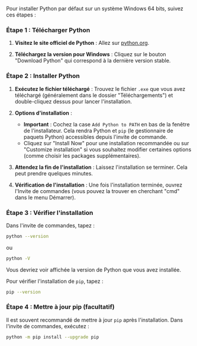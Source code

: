 Pour installer Python par défaut sur un système Windows 64 bits, suivez ces étapes :

### Étape 1 : Télécharger Python

1. **Visitez le site officiel de Python** :
   Allez sur [python.org](https://www.python.org/downloads/).

2. **Téléchargez la version pour Windows** :
   Cliquez sur le bouton "Download Python" qui correspond à la dernière version stable.

### Étape 2 : Installer Python

1. **Exécutez le fichier téléchargé** :
   Trouvez le fichier `.exe` que vous avez téléchargé (généralement dans le dossier "Téléchargements") et double-cliquez dessus pour lancer l'installation.

2. **Options d'installation** :
   - **Important** : Cochez la case `Add Python to PATH` en bas de la fenêtre de l'installateur. Cela rendra Python et `pip` (le gestionnaire de paquets Python) accessibles depuis l'invite de commande.
   - Cliquez sur "Install Now" pour une installation recommandée ou sur "Customize installation" si vous souhaitez modifier certaines options (comme choisir les packages supplémentaires).

3. **Attendez la fin de l'installation** :
   Laissez l'installation se terminer. Cela peut prendre quelques minutes.

4. **Vérification de l'installation** :
   Une fois l'installation terminée, ouvrez l'Invite de commandes (vous pouvez la trouver en cherchant "cmd" dans le menu Démarrer).

### Étape 3 : Vérifier l'installation

Dans l'invite de commandes, tapez :

```bash
python --version
```

ou

```bash
python -V
```

Vous devriez voir affichée la version de Python que vous avez installée.

Pour vérifier l'installation de `pip`, tapez :

```bash
pip --version
```

### Étape 4 : Mettre à jour pip (facultatif)

Il est souvent recommandé de mettre à jour `pip` après l'installation. Dans l'invite de commandes, exécutez :

```bash
python -m pip install --upgrade pip
```